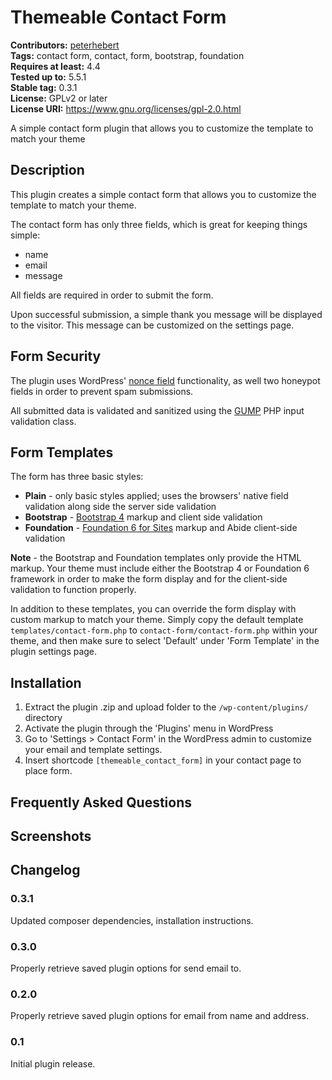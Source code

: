# Themeable Contact Form #
**Contributors:** [peterhebert](https://profiles.wordpress.org/peterhebert/)  
**Tags:** contact form, contact, form, bootstrap, foundation  
**Requires at least:** 4.4  
**Tested up to:** 5.5.1  
**Stable tag:** 0.3.1  
**License:** GPLv2 or later  
**License URI:** https://www.gnu.org/licenses/gpl-2.0.html  

A simple contact form plugin that allows you to customize the template to match your theme

## Description ##

This plugin creates a simple contact form that allows you to customize the template to match your theme.

The contact form has only three fields, which is great for keeping things simple:

* name
* email
* message

All fields are required in order to submit the form.

Upon successful submission, a simple thank you message will be displayed to the visitor. This message can be customized on the settings page.

## Form Security ##

The plugin uses WordPress' [nonce field](https://developer.wordpress.org/reference/functions/wp_nonce_field/) functionality, as well two honeypot fields in order to prevent spam submissions.

All submitted data is validated and sanitized using the [GUMP](https://github.com/Wixel/GUMP) PHP input validation class.

## Form Templates ##

The form has three basic styles:

*   **Plain**  - only basic styles applied; uses the browsers' native field validation along side the server side validation
*   **Bootstrap** - [Bootstrap 4](https://getbootstrap.com/docs/4.0/components/forms/) markup and client side validation
*   **Foundation** - [Foundation 6 for Sites](https://foundation.zurb.com/sites/docs/forms.html) markup and Abide client-side validation

**Note** - the Bootstrap and Foundation templates only provide the HTML markup. Your theme must include either the Bootstrap 4 or Foundation 6 framework in order to make the form display and for the client-side validation to function properly.

In addition to these templates, you can override the form display with custom markup to match your theme. Simply copy the default template `templates/contact-form.php` to `contact-form/contact-form.php` within your theme, and then make sure to select 'Default' under 'Form Template' in the plugin settings page.

## Installation ##

1. Extract the plugin .zip and upload folder to the `/wp-content/plugins/` directory
2. Activate the plugin through the 'Plugins' menu in WordPress
3. Go to 'Settings > Contact Form' in the WordPress admin to customize your email and template settings.
4. Insert shortcode `[themeable_contact_form]` in your contact page to place form.

## Frequently Asked Questions ##


## Screenshots ##

## Changelog ##

### 0.3.1 ###
Updated composer dependencies, installation instructions.

### 0.3.0 ###
Properly retrieve saved plugin options for send email to.

### 0.2.0 ###
Properly retrieve saved plugin options for email from name and address.

### 0.1 ###
Initial plugin release.

